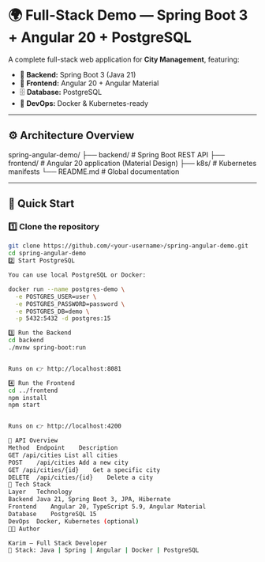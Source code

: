 # 🌍 Full-Stack Demo — Spring Boot 3 + Angular 20 + PostgreSQL

A complete full-stack web application for **City Management**, featuring:

- 🧩 **Backend:** Spring Boot 3 (Java 21)
- 💎 **Frontend:** Angular 20 + Angular Material
- 🗄️ **Database:** PostgreSQL
- 🐳 **DevOps:** Docker & Kubernetes-ready

---

## ⚙️ Architecture Overview


spring-angular-demo/
├── backend/ # Spring Boot REST API
├── frontend/ # Angular 20 application (Material Design)
├── k8s/ # Kubernetes manifests 
└── README.md # Global documentation

---

## 🚀 Quick Start

### 1️⃣ Clone the repository
```bash
git clone https://github.com/<your-username>/spring-angular-demo.git
cd spring-angular-demo
2️⃣ Start PostgreSQL

You can use local PostgreSQL or Docker:

docker run --name postgres-demo \
  -e POSTGRES_USER=user \
  -e POSTGRES_PASSWORD=password \
  -e POSTGRES_DB=demo \
  -p 5432:5432 -d postgres:15

3️⃣ Run the Backend
cd backend
./mvnw spring-boot:run


Runs on 👉 http://localhost:8081

4️⃣ Run the Frontend
cd ../frontend
npm install
npm start


Runs on 👉 http://localhost:4200

🧩 API Overview
Method	Endpoint	Description
GET	/api/cities	List all cities
POST	/api/cities	Add a new city
GET	/api/cities/{id}	Get a specific city
DELETE	/api/cities/{id}	Delete a city
🧠 Tech Stack
Layer	Technology
Backend	Java 21, Spring Boot 3, JPA, Hibernate
Frontend	Angular 20, TypeScript 5.9, Angular Material
Database	PostgreSQL 15
DevOps	Docker, Kubernetes (optional)
🧑‍💻 Author

Karim — Full Stack Developer
💼 Stack: Java | Spring | Angular | Docker | PostgreSQL